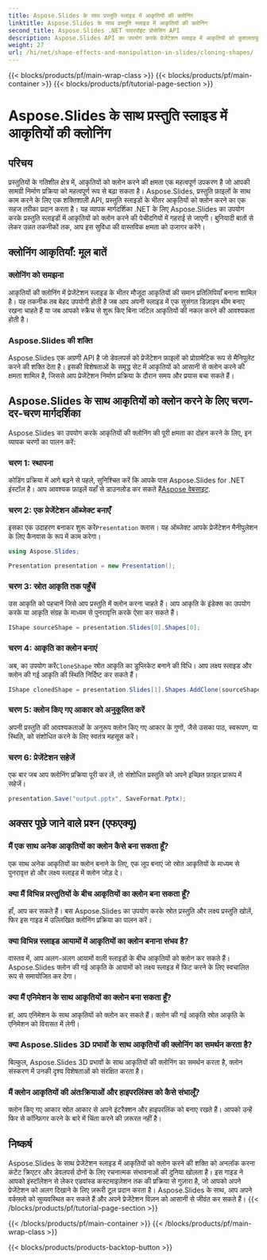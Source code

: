 ```yaml
---
title: Aspose.Slides के साथ प्रस्तुति स्लाइड में आकृतियों की क्लोनिंग
linktitle: Aspose.Slides के साथ प्रस्तुति स्लाइड में आकृतियों की क्लोनिंग
second_title: Aspose.Slides .NET पावरपॉइंट प्रोसेसिंग API
description: Aspose.Slides API का उपयोग करके प्रेजेंटेशन स्लाइड में आकृतियों को कुशलतापूर्वक क्लोन करना सीखें। आसानी से गतिशील प्रेजेंटेशन बनाएँ। चरण-दर-चरण मार्गदर्शिका, FAQ और बहुत कुछ देखें।
weight: 27
url: /hi/net/shape-effects-and-manipulation-in-slides/cloning-shapes/
---
```


{{< blocks/products/pf/main-wrap-class >}}
{{< blocks/products/pf/main-container >}}
{{< blocks/products/pf/tutorial-page-section >}}

# Aspose.Slides के साथ प्रस्तुति स्लाइड में आकृतियों की क्लोनिंग


## परिचय

प्रस्तुतियों के गतिशील क्षेत्र में, आकृतियों को क्लोन करने की क्षमता एक महत्वपूर्ण उपकरण है जो आपकी सामग्री निर्माण प्रक्रिया को महत्वपूर्ण रूप से बढ़ा सकता है। Aspose.Slides, प्रस्तुति फ़ाइलों के साथ काम करने के लिए एक शक्तिशाली API, प्रस्तुति स्लाइडों के भीतर आकृतियों को क्लोन करने का एक सहज तरीका प्रदान करता है। यह व्यापक मार्गदर्शिका .NET के लिए Aspose.Slides का उपयोग करके प्रस्तुति स्लाइडों में आकृतियों को क्लोन करने की पेचीदगियों में गहराई से जाएगी। बुनियादी बातों से लेकर उन्नत तकनीकों तक, आप इस सुविधा की वास्तविक क्षमता को उजागर करेंगे।

## क्लोनिंग आकृतियाँ: मूल बातें

### क्लोनिंग को समझना

आकृतियों की क्लोनिंग में प्रेजेंटेशन स्लाइड के भीतर मौजूदा आकृतियों की समान प्रतिलिपियाँ बनाना शामिल है। यह तकनीक तब बेहद उपयोगी होती है जब आप अपनी स्लाइड में एक सुसंगत डिज़ाइन थीम बनाए रखना चाहते हैं या जब आपको स्क्रैच से शुरू किए बिना जटिल आकृतियों की नकल करने की आवश्यकता होती है।

### Aspose.Slides की शक्ति

Aspose.Slides एक अग्रणी API है जो डेवलपर्स को प्रेजेंटेशन फ़ाइलों को प्रोग्रामेटिक रूप से मैनिपुलेट करने की शक्ति देता है। इसकी विशेषताओं के समृद्ध सेट में आकृतियों को आसानी से क्लोन करने की क्षमता शामिल है, जिससे आप प्रेजेंटेशन निर्माण प्रक्रिया के दौरान समय और प्रयास बचा सकते हैं।

## Aspose.Slides के साथ आकृतियों को क्लोन करने के लिए चरण-दर-चरण मार्गदर्शिका

Aspose.Slides का उपयोग करके आकृतियों की क्लोनिंग की पूरी क्षमता का दोहन करने के लिए, इन व्यापक चरणों का पालन करें:

### चरण 1: स्थापना

 कोडिंग प्रक्रिया में आगे बढ़ने से पहले, सुनिश्चित करें कि आपके पास Aspose.Slides for .NET इंस्टॉल है। आप आवश्यक फ़ाइलें यहाँ से डाउनलोड कर सकते हैं[Aspose वेबसाइट](https://releases.aspose.com/slides/net/).

### चरण 2: एक प्रेजेंटेशन ऑब्जेक्ट बनाएँ

 इसका एक उदाहरण बनाकर शुरू करें`Presentation` क्लास। यह ऑब्जेक्ट आपके प्रेजेंटेशन मैनीपुलेशन के लिए कैनवास के रूप में काम करेगा।

```csharp
using Aspose.Slides;

Presentation presentation = new Presentation();
```

### चरण 3: स्रोत आकृति तक पहुँचें

उस आकृति को पहचानें जिसे आप प्रस्तुति में क्लोन करना चाहते हैं। आप आकृति के इंडेक्स का उपयोग करके या आकृति संग्रह के माध्यम से पुनरावृत्ति करके ऐसा कर सकते हैं।

```csharp
IShape sourceShape = presentation.Slides[0].Shapes[0];
```

### चरण 4: आकृति का क्लोन बनाएं

 अब, का उपयोग करें`CloneShape` स्रोत आकृति का डुप्लिकेट बनाने की विधि। आप लक्ष्य स्लाइड और क्लोन की गई आकृति की स्थिति निर्दिष्ट कर सकते हैं।

```csharp
IShape clonedShape = presentation.Slides[1].Shapes.AddClone(sourceShape, x, y, width, height);
```

### चरण 5: क्लोन किए गए आकार को अनुकूलित करें

अपनी प्रस्तुति की आवश्यकताओं के अनुरूप क्लोन किए गए आकार के गुणों, जैसे उसका पाठ, स्वरूपण, या स्थिति, को संशोधित करने के लिए स्वतंत्र महसूस करें।

### चरण 6: प्रेजेंटेशन सहेजें

एक बार जब आप क्लोनिंग प्रक्रिया पूरी कर लें, तो संशोधित प्रस्तुति को अपने इच्छित फ़ाइल प्रारूप में सहेजें।

```csharp
presentation.Save("output.pptx", SaveFormat.Pptx);
```

## अक्सर पूछे जाने वाले प्रश्न (एफएक्यू)

### मैं एक साथ अनेक आकृतियों का क्लोन कैसे बना सकता हूँ?

एक साथ अनेक आकृतियों का क्लोन बनाने के लिए, एक लूप बनाएं जो स्रोत आकृतियों के माध्यम से पुनरावृत्त हो और लक्ष्य स्लाइड में क्लोन जोड़ दे।

### क्या मैं विभिन्न प्रस्तुतियों के बीच आकृतियों का क्लोन बना सकता हूँ?

हाँ, आप कर सकते हैं। बस Aspose.Slides का उपयोग करके स्रोत प्रस्तुति और लक्ष्य प्रस्तुति खोलें, फिर इस गाइड में उल्लिखित क्लोनिंग प्रक्रिया का पालन करें।

### क्या विभिन्न स्लाइड आयामों में आकृतियों का क्लोन बनाना संभव है?

वास्तव में, आप अलग-अलग आयामों वाली स्लाइडों के बीच आकृतियों को क्लोन कर सकते हैं। Aspose.Slides क्लोन की गई आकृति के आयामों को लक्ष्य स्लाइड में फिट करने के लिए स्वचालित रूप से समायोजित कर देगा।

### क्या मैं एनिमेशन के साथ आकृतियों का क्लोन बना सकता हूँ?

हां, आप एनिमेशन के साथ आकृतियों को क्लोन कर सकते हैं। क्लोन की गई आकृति स्रोत आकृति के एनिमेशन को विरासत में लेगी।

### क्या Aspose.Slides 3D प्रभावों के साथ आकृतियों की क्लोनिंग का समर्थन करता है?

बिल्कुल, Aspose.Slides 3D प्रभावों के साथ आकृतियों की क्लोनिंग का समर्थन करता है, क्लोन संस्करण में उनकी दृश्य विशेषताओं को संरक्षित करता है।

### मैं क्लोन आकृतियों की अंतःक्रियाओं और हाइपरलिंक्स को कैसे संभालूँ?

क्लोन किए गए आकार स्रोत आकार से अपने इंटरैक्शन और हाइपरलिंक को बनाए रखते हैं। आपको उन्हें फिर से कॉन्फ़िगर करने के बारे में चिंता करने की ज़रूरत नहीं है।

## निष्कर्ष

Aspose.Slides के साथ प्रेजेंटेशन स्लाइड में आकृतियों को क्लोन करने की शक्ति को अनलॉक करना कंटेंट क्रिएटर और डेवलपर्स दोनों के लिए रचनात्मक संभावनाओं की दुनिया खोलता है। इस गाइड ने आपको इंस्टॉलेशन से लेकर एडवांस्ड कस्टमाइज़ेशन तक की प्रक्रिया से गुज़ारा है, जो आपको अपने प्रेजेंटेशन को अलग दिखाने के लिए ज़रूरी टूल प्रदान करता है। Aspose.Slides के साथ, आप अपने वर्कफ़्लो को सुव्यवस्थित कर सकते हैं और अपने प्रेजेंटेशन विज़न को आसानी से जीवंत कर सकते हैं।
{{< /blocks/products/pf/tutorial-page-section >}}

{{< /blocks/products/pf/main-container >}}
{{< /blocks/products/pf/main-wrap-class >}}

{{< blocks/products/products-backtop-button >}}
